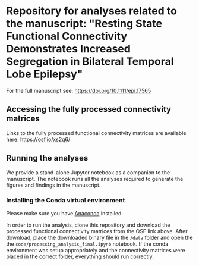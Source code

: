 # Repository for analyses related to the manuscript: "Resting State Functional Connectivity Demonstrates Increased Segregation in Bilateral Temporal Lobe Epilepsy"

For the full manuscript see: https://doi.org/10.1111/epi.17565

## Accessing the fully processed connectivity matrices

Links to the fully processed functional connectivity matrices are available here: https://osf.io/xs2q6/

## Running the analyses

We provide a stand-alone Jupyter notebook as a companion to the manuscript. The notebook runs all the analyses required to generate the figures and findings in the manuscript.

### Installing the Conda virtual environment

Please make sure you have [Anaconda](https://www.anaconda.com/) installed. 

In order to run the analysis, clone this repository and download the processed functional connectivity matrices from the OSF link above. After download, place the downloaded binary file in the `/data` folder and open the the `code/processing_analysis_final.ipynb` notebook. If the conda environment was setup appropriately and the connectivity matrices were placed in the correct folder, everything should run correctly.
